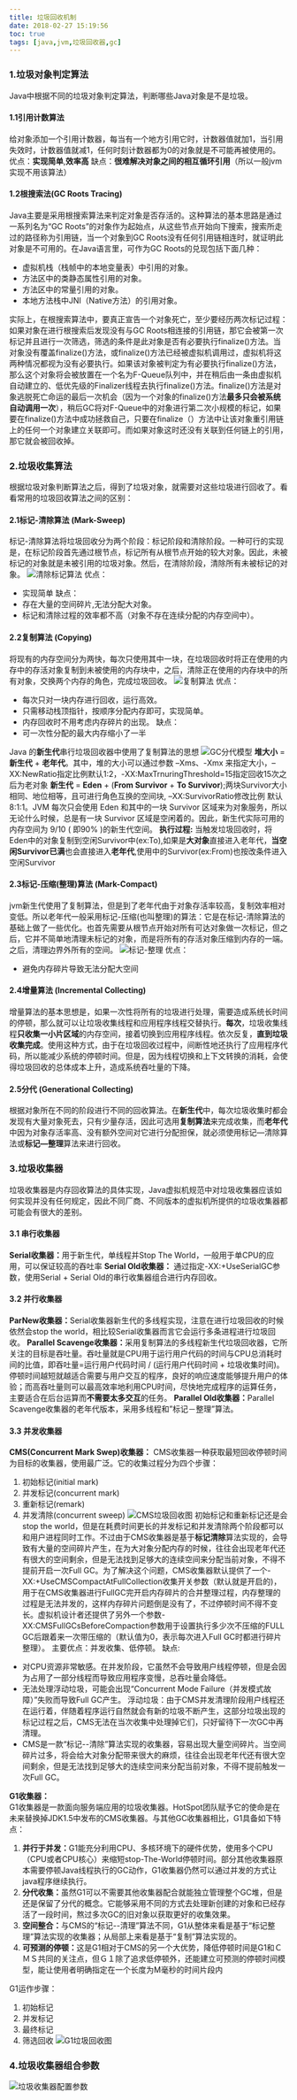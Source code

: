 ```yaml
---
title: 垃圾回收机制
date: 2018-02-27 15:19:56
toc: true
tags: [java,jvm,垃圾回收器,gc]
---
```


### 1.垃圾对象判定算法
Java中根据不同的垃圾对象判定算法，判断哪些Java对象是不是垃圾。

#### 1.1引用计数算法
给对象添加一个引用计数器，每当有一个地方引用它时，计数器值就加1，当引用失效时，计数器值就减1，任何时刻计数器都为0的对象就是不可能再被使用的。
优点：<b>实现简单</b>,<b>效率高</b>
缺点：<b>很难解决对象之间的相互循环引用</b>（所以一般jvm实现不用该算法）

<!-- more -->
#### 1.2根搜索法(GC Roots Tracing)
Java主要是采用根搜索算法来判定对象是否存活的。这种算法的基本思路是通过一系列名为“GC Roots”的对象作为起始点，从这些节点开始向下搜索，搜索所走过的路径称为引用链，当一个对象到GC Roots没有任何引用链相连时，就证明此对象是不可用的。在Java语言里，可作为GC Roots的兑现包括下面几种：
* 虚拟机栈（栈帧中的本地变量表）中引用的对象。
* 方法区中的类静态属性引用的对象。
* 方法区中的常量引用的对象。
* 本地方法栈中JNI（Native方法）的引用对象。

实际上，在根搜索算法中，要真正宣告一个对象死亡，至少要经历两次标记过程：如果对象在进行根搜索后发现没有与GC Roots相连接的引用链，那它会被第一次标记并且进行一次筛选，筛选的条件是此对象是否有必要执行finalize()方法。当对象没有覆盖finalize()方法，或finalize()方法已经被虚拟机调用过，虚拟机将这两种情况都视为没有必要执行。如果该对象被判定为有必要执行finalize()方法，那么这个对象将会被放置在一个名为F-Queue队列中，并在稍后由一条由虚拟机自动建立的、低优先级的Finalizer线程去执行finalize()方法。finalize()方法是对象逃脱死亡命运的最后一次机会（因为一个对象的finalize()方法<b>最多只会被系统自动调用一次</b>），稍后GC将对F-Queue中的对象进行第二次小规模的标记，如果要在finalize()方法中成功拯救自己，只要在finalize（）方法中让该对象重引用链上的任何一个对象建立关联即可。而如果对象这时还没有关联到任何链上的引用，那它就会被回收掉。

### 2.垃圾收集算法
根据垃圾对象判断算法之后，得到了垃圾对象，就需要对这些垃圾进行回收了。看看常用的垃圾回收算法之间的区别：

#### 2.1标记-清除算法 (Mark-Sweep)
标记-清除算法将垃圾回收分为两个阶段：标记阶段和清除阶段。一种可行的实现是，在标记阶段首先通过根节点，标记所有从根节点开始的较大对象。因此，未被标记的对象就是未被引用的垃圾对象。然后，在清除阶段，清除所有未被标记的对象。
![清除标记算法](/img/java/jvm/清除标记算法.png)
优点：
* 实现简单
缺点：
* 存在大量的空间碎片,无法分配大对象。
* 标记和清除过程的效率都不高（对象不存在连续分配的内存空间中）。

#### 2.2复制算法 (Copying)
将现有的内存空间分为两快，每次只使用其中一块，在垃圾回收时将正在使用的内存中的存活对象复制到未被使用的内存块中，之后，清除正在使用的内存块中的所有对象，交换两个内存的角色，完成垃圾回收。
![复制算法](/img/java/jvm/复制算法.png)
优点：
* 每次只对一块内存进行回收，运行高效。
* 只需移动栈顶指针，按顺序分配内存即可，实现简单。
* 内存回收时不用考虑内存碎片的出现。
缺点：
* 可一次性分配的最大内存缩小了一半

Java 的<b>新生代</b>串行垃圾回收器中使用了复制算法的思想
![GC分代模型](/img/java/jvm/GC分代模型.png)
 <b>堆大小</b> = <b>新生代</b> + <b>老年代</b>。其中，堆的大小可以通过参数 –Xms、-Xmx 来指定大小，–XX:NewRatio指定比例默认1:2，-XX:MaxTrnuringThreshold=15指定回收15次之后为老对象
 <b>新生代</b> = <b>Eden</b> + (<b>From Survivor</b> + <b>To Survivor</b>);两块Survivor大小相同、地位相等，且可进行角色互换的空间块, –XX:SurvivorRatio修改比例 默认8:1:1。JVM 每次只会使用 Eden 和其中的一块 Survivor 区域来为对象服务，所以无论什么时候，总是有一块 Survivor 区域是空闲着的。因此，新生代实际可用的内存空间为 9/10 ( 即90% )的新生代空间。
 <b>执行过程:</b> 当触发垃圾回收时，将Eden中的对象复制到空闲Survivor中(ex:To),如果是<b>大对象</b>直接进入老年代，<b>当空闲Survivor已满</b>也会直接进入<b>老年代</b>,使用中的Survivor(ex:From)也按改条件进入空闲Survivor
 
 #### 2.3标记-压缩(整理)算法 (Mark-Compact)
 jvm新生代使用了复制算法，但是到了老年代由于对象存活率较高，复制效率相对变低。所以老年代一般采用标记-压缩(也叫整理)的算法：它是在标记-清除算法的基础上做了一些优化。也首先需要从根节点开始对所有可达对象做一次标记，但之后，它并不简单地清理未标记的对象，而是将所有的存活对象压缩到内存的一端。之后，清理边界外所有的空间。
 ![标记-整理](/img/java/jvm/标记整理算法.png)
优点：
* 避免内存碎片导致无法分配大空间

#### 2.4增量算法 (Incremental Collecting)
增量算法的基本思想是，如果一次性将所有的垃圾进行处理，需要造成系统长时间的停顿，那么就可以让垃圾收集线程和应用程序线程交替执行。<b>每次</b>，垃圾收集线程<b>只收集一小片区域</b>的内存空间，接着切换到应用程序线程。依次反复，<b>直到垃圾收集完成</b>。使用这种方式，由于在垃圾回收过程中，间断性地还执行了应用程序代码，所以能减少系统的停顿时间。但是，因为线程切换和上下文转换的消耗，会使得垃圾回收的总体成本上升，造成系统吞吐量的下降。

#### 2.5分代 (Generational Collecting)
根据对象所在不同的阶段进行不同的回收算法。在<b>新生代</b>中，每次垃圾收集时都会发现有大量对象死去，只有少量存活，因此可选用<b>复制算法</b>来完成收集，而<b>老年代</b>中因为对象存活率高、没有额外空间对它进行分配担保，就必须使用标记—清除算法或<b>标记—整理</b>算法来进行回收。

### 3.垃圾收集器
垃圾收集器是内存回收算法的具体实现，Java虚拟机规范中对垃圾收集器应该如何实现并没有任何规定，因此不同厂商、不同版本的虚拟机所提供的垃圾收集器都可能会有很大的差别。

#### 3.1 串行收集器
<b>Serial收集器：</b>用于新生代，单线程并Stop The World，一般用于单CPU的应用，可以保证较高的吞吐率
<b>Serial Old收集器：</b>
通过指定-XX:+UseSerialGC参数，使用Serial + Serial Old的串行收集器组合进行内存回收。

#### 3.2 并行收集器
<b>ParNew收集器：</b>Serial收集器新生代的多线程实现，注意在进行垃圾回收的时候依然会stop the world，相比较Serial收集器而言它会运行多条进程进行垃圾回收。
<b>Parallel Scavenge收集器：</b>采用复制算法的多线程新生代垃圾回收器，它所关注的目标是吞吐量。吞吐量就是CPU用于运行用户代码的时间与CPU总消耗时间的比值，即吞吐量=运行用户代码时间 / (运行用户代码时间 + 垃圾收集时间)。停顿时间越短就越适合需要与用户交互的程序，良好的响应速度能够提升用户的体验；而高吞吐量则可以最高效率地利用CPU时间，尽快地完成程序的运算任务，主要适合在后台运算而<b>不需要太多交互</b>的任务。
<b>Parallel Old收集器：</b>Parallel Scavenge收集器的老年代版本，采用多线程和”标记－整理”算法。

#### 3.3 并发收集器
<b>CMS(Concurrent Mark Swep)收集器：</b>
CMS收集器一种获取最短回收停顿时间为目标的收集器，使用最广泛。它的收集过程分为四个步骤：
1. 初始标记(initial mark)
2. 并发标记(concurrent mark)
3. 重新标记(remark)
4. 并发清除(concurrent sweep)
![CMS垃圾回收图](/img/java/jvm/CMS回收图.png)
初始标记和重新标记还是会stop the world，但是在耗费时间更长的并发标记和并发清除两个阶段都可以和用户进程同时工作。不过由于CMS收集器是基于<b>标记清除</b>算法实现的，会导致有大量的空间碎片产生，在为大对象分配内存的时候，往往会出现老年代还有很大的空间剩余，但是无法找到足够大的连续空间来分配当前对象，不得不提前开启一次Full GC。为了解决这个问题，CMS收集器默认提供了一个-XX:+UseCMSCompactAtFullCollection收集开关参数（默认就是开启的)，用于在CMS收集器进行FullGC完开启内存碎片的合并整理过程，内存整理的过程是无法并发的，这样内存碎片问题倒是没有了，不过停顿时间不得不变长。虚拟机设计者还提供了另外一个参数-XX:CMSFullGCsBeforeCompaction参数用于设置执行多少次不压缩的FULL GC后跟着来一次带压缩的（默认值为0，表示每次进入Full GC时都进行碎片整理）。
主要优点：并发收集、低停顿。
缺点:

* 对CPU资源非常敏感。在并发阶段，它虽然不会导致用户线程停顿，但是会因为占用了一部分线程而导致应用程序变慢，总吞吐量会降低。
* 无法处理浮动垃圾，可能会出现“Concurrent Mode Failure（并发模式故障）”失败而导致Full GC产生。
浮动垃圾：由于CMS并发清理阶段用户线程还在运行着，伴随着程序运行自然就会有新的垃圾不断产生，这部分垃圾出现的标记过程之后，CMS无法在当次收集中处理掉它们，只好留待下一次GC中再清理。
* CMS是一款“标记--清除”算法实现的收集器，容易出现大量空间碎片。当空间碎片过多，将会给大对象分配带来很大的麻烦，往往会出现老年代还有很大空间剩余，但是无法找到足够大的连续空间来分配当前对象，不得不提前触发一次Full GC。

<b>G1收集器：</b><br/>
G1收集器是一款面向服务端应用的垃圾收集器。HotSpot团队赋予它的使命是在未来替换掉JDK1.5中发布的CMS收集器。与其他GC收集器相比，G1具备如下特点：
1. <b>并行于并发：</b>G1能充分利用CPU、多核环境下的硬件优势，使用多个CPU（CPU或者CPU核心）来缩短stop-The-World停顿时间。部分其他收集器原本需要停顿Java线程执行的GC动作，G1收集器仍然可以通过并发的方式让java程序继续执行。<br>
2. <b>分代收集：</b>虽然G1可以不需要其他收集器配合就能独立管理整个GC堆，但是还是保留了分代的概念。它能够采用不同的方式去处理新创建的对象和已经存活了一段时间，熬过多次GC的旧对象以获取更好的收集效果。
3. <b>空间整合：</b>与CMS的“标记--清理”算法不同，G1从整体来看是基于“标记整理”算法实现的收集器；从局部上来看是基于“复制”算法实现的。
4. <b>可预测的停顿：</b>这是G1相对于CMS的另一个大优势，降低停顿时间是G1和ＣＭＳ共同的关注点，但Ｇ１除了追求低停顿外，还能建立可预测的停顿时间模型，能让使用者明确指定在一个长度为M毫秒的时间片段内

G1运作步骤：
1. 初始标记
2. 并发标记
3. 最终标记
4. 筛选回收
![G1垃圾回收图](/img/java/jvm/G1回收图.png)

### 4.垃圾收集器组合参数
![垃圾收集器配置参数](/img/java/jvm/垃圾收集器配置参数.png)
